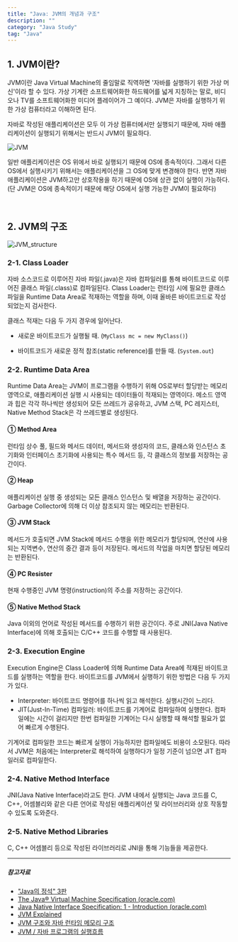 ```yaml
---
title: "Java: JVM의 개념과 구조"
description: ""
category: "Java Study"
tag: "Java"
---
```




## 1. JVM이란?

JVM이란 Java Virtual Machine의 줄임말로 직역하면 '자바를 실행하기 위한 가상 머신'이라 할 수 있다. 가상 기계란 소프트웨어화한 하드웨어를 넓게 지칭하는 말로, 비디오나 TV를 소프트웨어화한 미디어 플레이어가 그 예이다. JVM은 자바를 실행하기 위한 가상 컴퓨터라고 이해하면 된다.

자바로 작성된 애플리케이션은 모두 이 가상 컴퓨터에서만 실행되기 때문에, 자바 애플리케이션이 실행되기 위해서는 반드시 JVM이 필요하다.

![JVM](https://user-images.githubusercontent.com/55024033/110232356-6ac7d080-7f60-11eb-92d9-52b8c5a9d7a5.png)

일반 애플리케이션은 OS 위에서 바로 실행되기 때문에 OS에 종속적이다. 그래서 다른 OS에서 실행시키기 위해서는 애플리케이션을 그 OS에 맞게 변경해야 한다. 반면 자바 애플리케이션은 JVM하고만 상호작용을 하기 때문에 OS에 상관 없이 실행이 가능하다. (단 JVM은 OS에 종속적이기 때문에 해당 OS에서 실행 가능한 JVM이 필요하다)

<br>

## 2. JVM의 구조

![JVM_structure](https://user-images.githubusercontent.com/55024033/110232360-6c919400-7f60-11eb-8f98-78ccff974b4f.png)

### 2-1. Class Loader

자바 소스코드로 이루어진 자바 파일(.java)은 자바 컴파일러를 통해 바이트코드로 이루어진 클래스 파일(.class)로 컴파일된다. Class Loader는 런타임 시에 필요한 클래스 파일을 Runtime Data Area로 적재하는 역할을 하며, 이때 올바른 바이트코드로 작성되었는지 검사한다.

클래스 적재는 다음 두 가지 경우에 일어난다.

- 새로운 바이트코드가 실행될 때. (`MyClass mc = new MyClass()`)

- 바이트코드가 새로운 정적 참조(static reference)를 만들 때. (`System.out`)

### 2-2. Runtime Data Area

Runtime Data Area는 JVM이 프로그램을 수행하기 위해 OS로부터 할당받는 메모리 영역으로, 애플리케이션 실행 시 사용되는 데이터들이 적재되는 영역이다. 메소드 영역과 힙은 각각 하나씩만 생성되어 모든 쓰레드가 공유하고, JVM 스택, PC 레지스터, Native Method Stack은 각 쓰레드별로 생성된다.

#### ① Method Area 

런타임 상수 풀, 필드와 메서드 데이터, 메서드와 생성자의 코드, 클래스와 인스턴스 초기화와 인터페이스 초기화에 사용되는 특수 메서드 등, 각 클래스의 정보를 저장하는 공간이다. 

#### ② Heap

애플리케이션 실행 중 생성되는 모든 클래스 인스턴스 및 배열을 저장하는 공간이다. Garbage Collector에 의해 더 이상 참조되지 않는 메모리는 반환된다.

#### ③ JVM Stack

메서드가 호출되면 JVM Stack에 메서드 수행을 위한 메모리가 할당되며, 연산에 사용되는 지역변수, 연산의 중간 결과 등이 저장된다. 메서드의 작업을 마치면 할당된 메모리는 반환된다.

#### ④ PC Resister

현재 수행중인 JVM 명령(instruction)의 주소를 저장하는 공간이다.

#### ⑤ Native Method Stack

Java 이외의 언어로 작성된 메서드를 수행하기 위한 공간이다. 주로 JNI(Java Native Interface)에 의해 호출되는 C/C++ 코드를 수행할 때 사용된다.

### 2-3. Execution Engine

Execution Engine은 Class Loader에 의해 Runtime Data Area에 적재된 바이트코드를 실행하는 역할을 한다. 바이트코드를 JVM에서 실행하기 위한 방법은 다음 두 가지가 있다.

- Interpreter: 바이트코드 명령어를 하나씩 읽고 해석한다. 실행시간이 느리다.
- JIT(Just-In-Time) 컴파일러: 바이트코드를 기계어로 컴파일하여 실행한다. 컴파일에는 시간이 걸리지만 한번 컴파일한 기계어는 다시 실행할 때 해석할 필요가 없어 빠르게 수행된다.

기계어로 컴파일한 코드는 빠르게 실행이 가능하지만 컴파일에도 비용이 소모된다. 따라서 JVM은 처음에는 Interpreter로 해석하여 실행하다가 일정 기준이 넘으면 JIT 컴파일러로 컴파일한다.

### 2-4. Native Method Interface

JNI(Java Native Interface)라고도 한다. JVM 내에서 실행되는 Java 코드를 C, C++, 어셈블리와 같은 다른 언어로 작성된 애플리케이션 및 라이브러리와 상호 작동할 수 있도록 도와준다.

### 2-5. Native Method Libraries

C, C++ 어셈블리 등으로 작성된 라이브러리로 JNI을 통해 기능들을 제공한다.

---

##### 참고자료

- [\"Java의 정석" 3판](https://www.aladin.co.kr/shop/wproduct.aspx?ItemId=76083001&start=slayer)
- [The Java® Virtual Machine Specification (oracle.com)](https://docs.oracle.com/javase/specs/jvms/se11/html/index.html)
- [Java Native Interface Specification: 1 - Introduction (oracle.com)](https://docs.oracle.com/en/java/javase/11/docs/specs/jni/intro.html)
- [JVM Explained](https://javatutorial.net/jvm-explained)
- [JVM 구조와 자바 런타임 메모리 구조](https://jeong-pro.tistory.com/148)
- [JVM / 자바 프로그램의 실행흐름](https://sehun-kim.github.io/sehun/JVM/)

